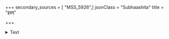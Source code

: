 +++
secondary_sources = [ "MSS_5926",]
jsonClass = "Subhaashita"
title = "इदम्"

+++

<details><summary>Text</summary>

इदं स्वजनदेहजातनयमातृभार्यामयं विचित्रमिह केनचिद् रचितमिन्द्रजालं ननु।  
क्व कस्य कथमत्र को भवति तत्त्वतो देहिनः स्वकर्मवशवर्तिनस् त्रिभुवने निजो वा परः॥
</details>
